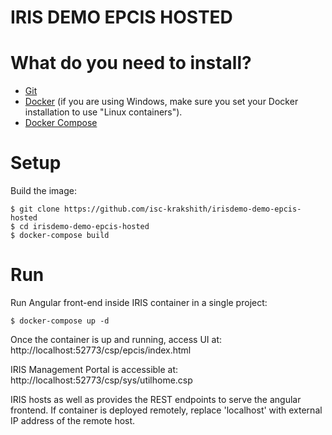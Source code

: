 # IRIS DEMO EPCIS HOSTED

# What do you need to install? 
* [Git](https://git-scm.com/downloads) 
* [Docker](https://www.docker.com/products/docker-desktop) (if you are using Windows, make sure you set your Docker installation to use "Linux containers").
* [Docker Compose](https://docs.docker.com/compose/install/)

# Setup
Build the image:

```console
$ git clone https://github.com/isc-krakshith/irisdemo-demo-epcis-hosted
$ cd irisdemo-demo-epcis-hosted
$ docker-compose build
```
# Run

Run Angular front-end inside IRIS container in a single project:

```
$ docker-compose up -d
```

Once the container is up and running, access UI at: http://localhost:52773/csp/epcis/index.html

IRIS Management Portal is accessible at: http://localhost:52773/csp/sys/utilhome.csp

IRIS hosts as well as provides the REST endpoints to serve the angular frontend. If container is deployed remotely, replace 'localhost' with external IP address of the remote host.

